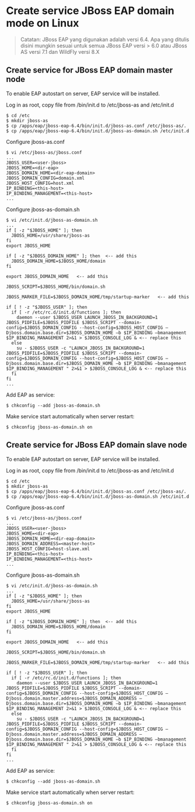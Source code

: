 # Create service JBoss EAP domain mode on Linux

> Catatan: JBoss EAP yang digunakan adalah versi 6.4. 
  Apa yang ditulis disini mungkin sesuai untuk semua JBoss EAP versi > 6.0 atau JBoss AS versi 7.1 dan WildFly versi 8.X


## Create service for JBoss EAP domain master node

To enable EAP autostart on server, EAP service will be installed.

Log in as root, copy file from <eap>/bin/init.d to /etc/jboss-as and /etc/init.d

```
$ cd /etc
$ mkdir jboss-as
$ cp /apps/eap/jboss-eap-6.4/bin/init.d/jboss-as.conf /etc/jboss-as/. $ cp /apps/eap/jboss-eap-6.4/bin/init.d/jboss-as-domain.sh /etc/init.d
```

Configure jboss-as.conf

```
$ vi /etc/jboss-as/jboss.conf
...
JBOSS_USER=<user-jboss>
JBOSS_HOME=<dir-eap>
JBOSS_DOMAIN_HOME=<dir-eap-domain>
JBOSS_DOMAIN_CONFIG=domain.xml
JBOSS_HOST_CONFIG=host.xml
IP_BINDING=<this-host>
IP_BINDING_MANAGEMENT=<this-host>
...
```

Configure jboss-as-domain.sh

```
$ vi /etc/init.d/jboss-as-domain.sh 
...
if [ -z "$JBOSS_HOME" ]; then
  JBOSS_HOME=/usr/share/jboss-as
fi
export JBOSS_HOME

if [ -z "$JBOSS_DOMAIN_HOME" ]; then  <-- add this
  JBOSS_DOMAIN_HOME=$JBOSS_HOME/domain
fi

export JBOSS_DOMAIN_HOME   <-- add this

JBOSS_SCRIPT=$JBOSS_HOME/bin/domain.sh

JBOSS_MARKER_FILE=$JBOSS_DOMAIN_HOME/tmp/startup-marker   <-- add this

if [ ! -z "$JBOSS_USER" ]; then
  if [ -r /etc/rc.d/init.d/functions ]; then
    daemon --user $JBOSS_USER LAUNCH_JBOSS_IN_BACKGROUND=1 JBOSS_PIDFILE=$JBOSS_PIDFILE $JBOSS_SCRIPT --domain-config=$JBOSS_DOMAIN_CONFIG --host-config=$JBOSS_HOST_CONFIG –Djboss.domain.base.dir=$JBOSS_DOMAIN_HOME –b $IP_BINDING –bmanagement $IP_BINDING_MANAGEMENT 2>&1 > $JBOSS_CONSOLE_LOG & <-- replace this
  else
    su - $JBOSS_USER -c "LAUNCH_JBOSS_IN_BACKGROUND=1 JBOSS_PIDFILE=$JBOSS_PIDFILE $JBOSS_SCRIPT --domain-config=$JBOSS_DOMAIN_CONFIG --host-config=$JBOSS_HOST_CONFIG –Djboss.domain.base.dir=$JBOSS_DOMAIN_HOME –b $IP_BINDING –bmanagement $IP_BINDING_MANAGEMENT " 2>&1 > $JBOSS_CONSOLE_LOG & <-- replace this
  fi
fi
...
```

Add EAP as service:

```
$ chkconfig --add jboss-as-domain.sh
```

Make service start automatically when server restart:
```
$ chkconfig jboss-as-domain.sh on
```

## Create service for JBoss EAP domain slave node

To enable EAP autostart on server, EAP service will be installed.

Log in as root, copy file from <eap>/bin/init.d to /etc/jboss-as and /etc/init.d

```
$ cd /etc
$ mkdir jboss-as
$ cp /apps/eap/jboss-eap-6.4/bin/init.d/jboss-as.conf /etc/jboss-as/. $ cp /apps/eap/jboss-eap-6.4/bin/init.d/jboss-as-domain.sh /etc/init.d
```

Configure jboss-as.conf

```
$ vi /etc/jboss-as/jboss.conf
...
JBOSS_USER=<user-jboss>
JBOSS_HOME=<dir-eap>
JBOSS_DOMAIN_HOME=<dir-eap-domain>
JBOSS_DOMAIN_ADDRESS=<master-host>
JBOSS_HOST_CONFIG=host-slave.xml
IP_BINDING=<this-host>
IP_BINDING_MANAGEMENT=<this-host>
...
```

Configure jboss-as-domain.sh

```
$ vi /etc/init.d/jboss-as-domain.sh 
...
if [ -z "$JBOSS_HOME" ]; then
  JBOSS_HOME=/usr/share/jboss-as
fi
export JBOSS_HOME

if [ -z "$JBOSS_DOMAIN_HOME" ]; then  <-- add this
  JBOSS_DOMAIN_HOME=$JBOSS_HOME/domain
fi

export JBOSS_DOMAIN_HOME   <-- add this

JBOSS_SCRIPT=$JBOSS_HOME/bin/domain.sh

JBOSS_MARKER_FILE=$JBOSS_DOMAIN_HOME/tmp/startup-marker   <-- add this

if [ ! -z "$JBOSS_USER" ]; then
  if [ -r /etc/rc.d/init.d/functions ]; then
    daemon --user $JBOSS_USER LAUNCH_JBOSS_IN_BACKGROUND=1 JBOSS_PIDFILE=$JBOSS_PIDFILE $JBOSS_SCRIPT --domain-config=$JBOSS_DOMAIN_CONFIG --host-config=$JBOSS_HOST_CONFIG – Djboss.domain.master.address=$JBOSS_DOMAIN_ADDRESS – Djboss.domain.base.dir=$JBOSS_DOMAIN_HOME –b $IP_BINDING –bmanagement $IP_BINDING_MANAGEMENT 2>&1 > $JBOSS_CONSOLE_LOG & <-- replace this
  else
    su - $JBOSS_USER -c "LAUNCH_JBOSS_IN_BACKGROUND=1 JBOSS_PIDFILE=$JBOSS_PIDFILE $JBOSS_SCRIPT --domain-config=$JBOSS_DOMAIN_CONFIG --host-config=$JBOSS_HOST_CONFIG – Djboss.domain.master.address=$JBOSS_DOMAIN_ADDRESS – Djboss.domain.base.dir=$JBOSS_DOMAIN_HOME –b $IP_BINDING –bmanagement $IP_BINDING_MANAGEMENT " 2>&1 > $JBOSS_CONSOLE_LOG & <-- replace this
  fi
fi
...
```

Add EAP as service:

```
$ chkconfig --add jboss-as-domain.sh
```

Make service start automatically when server restart:
```
$ chkconfig jboss-as-domain.sh on
```
